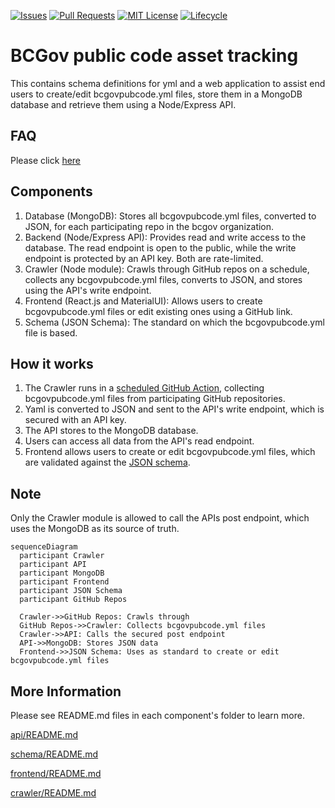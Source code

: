 <!-- PROJECT SHIELDS -->


[![Issues](https://img.shields.io/github/issues/bcgov/pubcode)](/../../issues)
[![Pull Requests](https://img.shields.io/github/issues-pr/bcgov/pubcode)](/../../pulls)
[![MIT License](https://img.shields.io/github/license/bcgov/pubcode.svg)](/LICENSE.md)
[![Lifecycle](https://img.shields.io/badge/Lifecycle-Experimental-339999)](https://github.com/bcgov/repomountie/blob/master/doc/lifecycle-badges.md)


# BCGov public code asset tracking

This contains schema definitions for yml and a web application to assist end users to create/edit bcgovpubcode.yml files, store them in a MongoDB database and retrieve them using a Node/Express API.

## FAQ
Please click [here](https://github.com/bcgov/pubcode/wiki/Frequently-Asked-Questions)

## Components

1. Database (MongoDB): Stores all bcgovpubcode.yml files, converted to JSON, for each participating repo in the bcgov organization.
2. Backend (Node/Express API): Provides read and write access to the database. The read endpoint is open to the public, while the write endpoint is protected by an API key. Both are rate-limited.
3. Crawler (Node module): Crawls through GitHub repos on a schedule, collects any bcgovpubcode.yml files, converts to JSON, and stores using the API's write endpoint.
4. Frontend (React.js and MaterialUI): Allows users to create bcgovpubcode.yml files or edit existing ones using a GitHub link.
5. Schema (JSON Schema): The standard on which the bcgovpubcode.yml file is based.

## How it works

1. The Crawler runs in a [scheduled GitHub Action](.github/workflows/pubcode-crawler-on-scheduler.yml), collecting bcgovpubcode.yml files from participating GitHub repositories.
2. Yaml is converted to JSON and sent to the API's write endpoint, which is secured with an API key.
3. The API stores to the MongoDB database.
4. Users can access all data from the API's read endpoint.
5. Frontend allows users to create or edit bcgovpubcode.yml files, which are validated against the [JSON schema](schema/bcgovpubcode.json).

## Note

Only the Crawler module is allowed to call the APIs post endpoint, which uses the MongoDB as its source of truth.

```mermaid
sequenceDiagram
  participant Crawler
  participant API
  participant MongoDB
  participant Frontend
  participant JSON Schema
  participant GitHub Repos

  Crawler->>GitHub Repos: Crawls through
  GitHub Repos->>Crawler: Collects bcgovpubcode.yml files
  Crawler->>API: Calls the secured post endpoint
  API->>MongoDB: Stores JSON data
  Frontend->>JSON Schema: Uses as standard to create or edit bcgovpubcode.yml files
```

## More Information

Please see README.md files in each component's folder to learn more.

[api/README.md](api/README.md)

[schema/README.md](schema/README.md)

[frontend/README.md](frontend/README.md)

[crawler/README.md](crawler/README.md)
